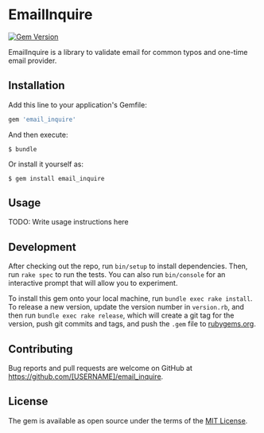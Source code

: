 # EmailInquire

[![Gem Version](https://badge.fury.io/rb/email_inquire.svg)](https://badge.fury.io/rb/email_inquire)

EmailInquire is a library to validate email for common typos and one-time email provider.

## Installation

Add this line to your application's Gemfile:

```ruby
gem 'email_inquire'
```

And then execute:

    $ bundle

Or install it yourself as:

    $ gem install email_inquire

## Usage

TODO: Write usage instructions here

## Development

After checking out the repo, run `bin/setup` to install dependencies. Then, run `rake spec` to run the tests. You can also run `bin/console` for an interactive prompt that will allow you to experiment.

To install this gem onto your local machine, run `bundle exec rake install`. To release a new version, update the version number in `version.rb`, and then run `bundle exec rake release`, which will create a git tag for the version, push git commits and tags, and push the `.gem` file to [rubygems.org](https://rubygems.org).

## Contributing

Bug reports and pull requests are welcome on GitHub at https://github.com/[USERNAME]/email_inquire.


## License

The gem is available as open source under the terms of the [MIT License](http://opensource.org/licenses/MIT).

